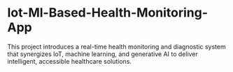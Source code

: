 # Iot-Ml-Based-Health-Monitoring-App
This project introduces a real-time health monitoring and diagnostic system that synergizes IoT, machine learning, and generative AI to deliver intelligent, accessible healthcare solutions. 
